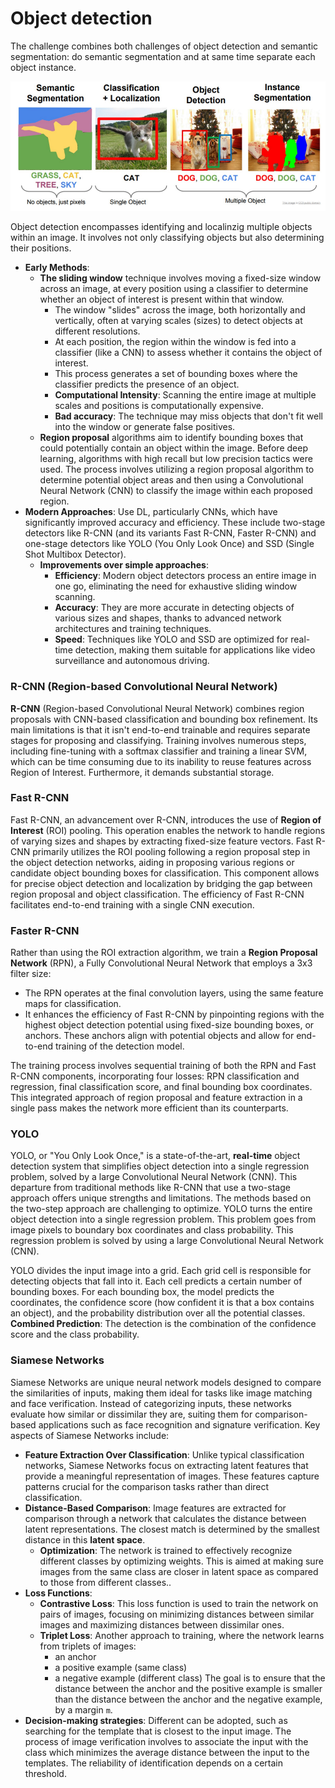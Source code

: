 # Object detection

The challenge combines both challenges of object detection and semantic segmentation: do semantic segmentation and at same time separate each object instance. 


![](images/2ec3490a989e3d5fb5eb898b2abce045.png)

Object detection encompasses identifying and localinzig multiple objects within an image. It involves not only classifying objects but also determining their positions.

- **Early Methods**:
	- **The sliding window** technique involves moving a fixed-size window across an image, at every position using a classifier to determine whether an object of interest is present within that window.
	    - The window "slides" across the image, both horizontally and vertically, often at varying scales (sizes) to detect objects at different resolutions.
	    - At each position, the region within the window is fed into a classifier (like a CNN) to assess whether it contains the object of interest.
	    - This process generates a set of bounding boxes where the classifier predicts the presence of an object.
	    - **Computational Intensity**: Scanning the entire image at multiple scales and positions is computationally expensive.
	    - **Bad accuracy**: The technique may miss objects that don't fit well into the window or generate false positives.
	- **Region proposal** algorithms aim to identify bounding boxes that could potentially contain an object within the image. Before deep learning, algorithms with high recall but low precision tactics were used. The process involves utilizing a region proposal algorithm to determine potential object areas and then using a Convolutional Neural Network (CNN) to classify the image within each proposed region.
- **Modern Approaches**: Use DL, particularly CNNs, which have significantly improved accuracy and efficiency. These include two-stage detectors like R-CNN (and its variants Fast R-CNN, Faster R-CNN) and one-stage detectors like YOLO (You Only Look Once) and SSD (Single Shot Multibox Detector).
	- **Improvements over simple approaches**:
	    - **Efficiency**: Modern object detectors process an entire image in one go, eliminating the need for exhaustive sliding window scanning.
	    - **Accuracy**: They are more accurate in detecting objects of various sizes and shapes, thanks to advanced network architectures and training techniques.
	    - **Speed**: Techniques like YOLO and SSD are optimized for real-time detection, making them suitable for applications like video surveillance and autonomous driving.

### R-CNN (Region-based Convolutional Neural Network)

**R-CNN** (Region-based Convolutional Neural Network) combines region proposals with CNN-based classification and bounding box refinement.
Its main limitations is that it isn't end-to-end trainable and requires separate stages for proposing and classifying. Training involves numerous steps, including fine-tuning with a softmax classifier and training a linear SVM, which can be time consuming due to its inability to reuse features across Region of Interest. Furthermore, it demands substantial storage.
### Fast R-CNN

Fast R-CNN, an advancement over R-CNN, introduces the use of **Region of Interest** (ROI) pooling. This operation enables the network to handle regions of varying sizes and shapes by extracting fixed-size feature vectors. 
Fast R-CNN primarily utilizes the ROI pooling following a region proposal step in the object detection networks, aiding in proposing various regions or candidate object bounding boxes for classification. This component allows for precise object detection and localization by bridging the gap between region proposal and object classification.
The efficiency of Fast R-CNN facilitates end-to-end training with a single CNN execution. 

### Faster R-CNN

Rather than using the ROI extraction algorithm, we train a **Region Proposal Network** (RPN), a Fully Convolutional Neural Network that employs a 3x3 filter size: 
- The RPN operates at the final convolution layers, using the same feature maps for classification. 
- It enhances the efficiency of Fast R-CNN by pinpointing regions with the highest object detection potential using fixed-size bounding boxes, or anchors. These anchors align with potential objects and allow for end-to-end training of the detection model.

The training process involves sequential training of both the RPN and Fast R-CNN components, incorporating four losses: RPN classification and regression, final classification score, and final bounding box coordinates. This integrated approach of region proposal and feature extraction in a single pass makes the network more efficient than its counterparts.

### YOLO

YOLO, or "You Only Look Once," is a state-of-the-art, **real-time** object detection system that simplifies object detection into a single regression problem, solved by a large Convolutional Neural Network (CNN). This departure from traditional methods like R-CNN that use a two-stage approach offers unique strengths and limitations.
The methods based on the two-step approach are challenging to optimize. YOLO turns the entire object detection into a single regression problem. This problem goes from image pixels to boundary box coordinates and class probability. This regression problem is solved by using a large Convolutional Neural Network (CNN).

YOLO divides the input image into a grid. Each grid cell is responsible for detecting objects that fall into it. Each cell predicts a certain number of bounding boxes. For each bounding box, the model predicts the coordinates, the confidence score (how confident it is that a box contains an object), and the probability distribution over all the potential classes.
**Combined Prediction**: The detection is the combination of the confidence score and the class probability.

### Siamese Networks

Siamese Networks are unique neural network models designed to compare the similarities of inputs, making them ideal for tasks like image matching and face verification. Instead of categorizing inputs, these networks evaluate how similar or dissimilar they are, suiting them for comparison-based applications such as face recognition and signature verification.
Key aspects of Siamese Networks include:

- **Feature Extraction Over Classification**: Unlike typical classification networks, Siamese Networks focus on extracting latent features that provide a meaningful representation of images. These features capture patterns crucial for the comparison tasks rather than direct classification.
- **Distance-Based Comparison**: Image features are extracted for comparison through a network that calculates the distance between latent representations. The closest match is determined by the smallest distance in this **latent space**. 
	- **Optimization**: The network is trained to effectively recognize different classes by optimizing weights. This is aimed at making sure images from the same class are closer in latent space as compared to those from different classes.. 
- **Loss Functions**:
    - **Contrastive Loss**: This loss function is used to train the network on pairs of images, focusing on minimizing distances between similar images and maximizing distances between dissimilar ones.
    - **Triplet Loss**: Another approach to training, where the network learns from triplets of images:
	    - an anchor
	    - a positive example (same class)
	    - a negative example (different class)
		The goal is to ensure that the distance between the anchor and the positive example is smaller than the distance between the anchor and the negative example, by a margin `m`.
- **Decision-making strategies**: Different  can be adopted, such as searching for the template that is closest to the input image. The process of image verification involves to associate the input with the class which minimizes the average distance between the input to the templates. The reliability of identification depends on a certain threshold.




